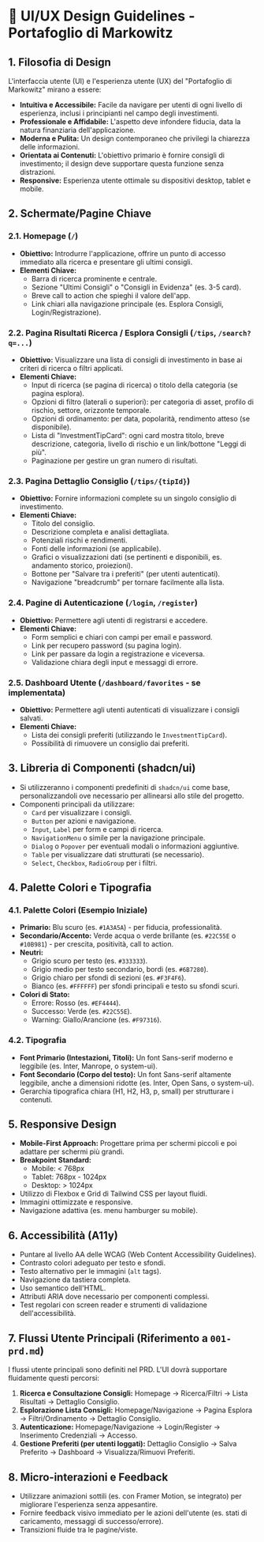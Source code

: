# 🎨 UI/UX Design Guidelines - Portafoglio di Markowitz

## 1. Filosofia di Design
L'interfaccia utente (UI) e l'esperienza utente (UX) del "Portafoglio di Markowitz" mirano a essere:
-   **Intuitiva e Accessibile:** Facile da navigare per utenti di ogni livello di esperienza, inclusi i principianti nel campo degli investimenti.
-   **Professionale e Affidabile:** L'aspetto deve infondere fiducia, data la natura finanziaria dell'applicazione.
-   **Moderna e Pulita:** Un design contemporaneo che privilegi la chiarezza delle informazioni.
-   **Orientata ai Contenuti:** L'obiettivo primario è fornire consigli di investimento; il design deve supportare questa funzione senza distrazioni.
-   **Responsive:** Esperienza utente ottimale su dispositivi desktop, tablet e mobile.

## 2. Schermate/Pagine Chiave

### 2.1. Homepage (`/`)
-   **Obiettivo:** Introdurre l'applicazione, offrire un punto di accesso immediato alla ricerca e presentare gli ultimi consigli.
-   **Elementi Chiave:**
    -   Barra di ricerca prominente e centrale.
    -   Sezione "Ultimi Consigli" o "Consigli in Evidenza" (es. 3-5 card).
    -   Breve call to action che spieghi il valore dell'app.
    -   Link chiari alla navigazione principale (es. Esplora Consigli, Login/Registrazione).

### 2.2. Pagina Risultati Ricerca / Esplora Consigli (`/tips`, `/search?q=...`)
-   **Obiettivo:** Visualizzare una lista di consigli di investimento in base ai criteri di ricerca o filtri applicati.
-   **Elementi Chiave:**
    -   Input di ricerca (se pagina di ricerca) o titolo della categoria (se pagina esplora).
    -   Opzioni di filtro (laterali o superiori): per categoria di asset, profilo di rischio, settore, orizzonte temporale.
    -   Opzioni di ordinamento: per data, popolarità, rendimento atteso (se disponibile).
    -   Lista di "InvestmentTipCard": ogni card mostra titolo, breve descrizione, categoria, livello di rischio e un link/bottone "Leggi di più".
    -   Paginazione per gestire un gran numero di risultati.

### 2.3. Pagina Dettaglio Consiglio (`/tips/{tipId}`)
-   **Obiettivo:** Fornire informazioni complete su un singolo consiglio di investimento.
-   **Elementi Chiave:**
    -   Titolo del consiglio.
    -   Descrizione completa e analisi dettagliata.
    -   Potenziali rischi e rendimenti.
    -   Fonti delle informazioni (se applicabile).
    -   Grafici o visualizzazioni dati (se pertinenti e disponibili, es. andamento storico, proiezioni).
    -   Bottone per "Salvare tra i preferiti" (per utenti autenticati).
    -   Navigazione "breadcrumb" per tornare facilmente alla lista.

### 2.4. Pagine di Autenticazione (`/login`, `/register`)
-   **Obiettivo:** Permettere agli utenti di registrarsi e accedere.
-   **Elementi Chiave:**
    -   Form semplici e chiari con campi per email e password.
    -   Link per recupero password (su pagina login).
    -   Link per passare da login a registrazione e viceversa.
    -   Validazione chiara degli input e messaggi di errore.

### 2.5. Dashboard Utente (`/dashboard/favorites` - se implementata)
-   **Obiettivo:** Permettere agli utenti autenticati di visualizzare i consigli salvati.
-   **Elementi Chiave:**
    -   Lista dei consigli preferiti (utilizzando le `InvestmentTipCard`).
    -   Possibilità di rimuovere un consiglio dai preferiti.

## 3. Libreria di Componenti (shadcn/ui)
-   Si utilizzeranno i componenti predefiniti di `shadcn/ui` come base, personalizzandoli ove necessario per allinearsi allo stile del progetto.
-   Componenti principali da utilizzare:
    -   `Card` per visualizzare i consigli.
    -   `Button` per azioni e navigazione.
    -   `Input`, `Label` per form e campi di ricerca.
    -   `NavigationMenu` o simile per la navigazione principale.
    -   `Dialog` o `Popover` per eventuali modali o informazioni aggiuntive.
    -   `Table` per visualizzare dati strutturati (se necessario).
    -   `Select`, `Checkbox`, `RadioGroup` per i filtri.

## 4. Palette Colori e Tipografia

### 4.1. Palette Colori (Esempio Iniziale)
-   **Primario:** Blu scuro (es. `#1A3A5A`) - per fiducia, professionalità.
-   **Secondario/Accento:** Verde acqua o verde brillante (es. `#22C55E` o `#10B981`) - per crescita, positività, call to action.
-   **Neutri:**
    -   Grigio scuro per testo (es. `#333333`).
    -   Grigio medio per testo secondario, bordi (es. `#6B7280`).
    -   Grigio chiaro per sfondi di sezioni (es. `#F3F4F6`).
    -   Bianco (es. `#FFFFFF`) per sfondi principali e testo su sfondi scuri.
-   **Colori di Stato:**
    -   Errore: Rosso (es. `#EF4444`).
    -   Successo: Verde (es. `#22C55E`).
    -   Warning: Giallo/Arancione (es. `#F97316`).

### 4.2. Tipografia
-   **Font Primario (Intestazioni, Titoli):** Un font Sans-serif moderno e leggibile (es. Inter, Manrope, o system-ui).
-   **Font Secondario (Corpo del testo):** Un font Sans-serif altamente leggibile, anche a dimensioni ridotte (es. Inter, Open Sans, o system-ui).
-   Gerarchia tipografica chiara (H1, H2, H3, p, small) per strutturare i contenuti.

## 5. Responsive Design
-   **Mobile-First Approach:** Progettare prima per schermi piccoli e poi adattare per schermi più grandi.
-   **Breakpoint Standard:**
    -   Mobile: < 768px
    -   Tablet: 768px - 1024px
    -   Desktop: > 1024px
-   Utilizzo di Flexbox e Grid di Tailwind CSS per layout fluidi.
-   Immagini ottimizzate e responsive.
-   Navigazione adattiva (es. menu hamburger su mobile).

## 6. Accessibilità (A11y)
-   Puntare al livello AA delle WCAG (Web Content Accessibility Guidelines).
-   Contrasto colori adeguato per testo e sfondi.
-   Testo alternativo per le immagini (`alt` tags).
-   Navigazione da tastiera completa.
-   Uso semantico dell'HTML.
-   Attributi ARIA dove necessario per componenti complessi.
-   Test regolari con screen reader e strumenti di validazione dell'accessibilità.

## 7. Flussi Utente Principali (Riferimento a `001-prd.md`)
I flussi utente principali sono definiti nel PRD. L'UI dovrà supportare fluidamente questi percorsi:
1.  **Ricerca e Consultazione Consigli:** Homepage → Ricerca/Filtri → Lista Risultati → Dettaglio Consiglio.
2.  **Esplorazione Lista Consigli:** Homepage/Navigazione → Pagina Esplora → Filtri/Ordinamento → Dettaglio Consiglio.
3.  **Autenticazione:** Homepage/Navigazione → Login/Register → Inserimento Credenziali → Accesso.
4.  **Gestione Preferiti (per utenti loggati):** Dettaglio Consiglio → Salva Preferito → Dashboard → Visualizza/Rimuovi Preferiti.

## 8. Micro-interazioni e Feedback
-   Utilizzare animazioni sottili (es. con Framer Motion, se integrato) per migliorare l'esperienza senza appesantire.
-   Fornire feedback visivo immediato per le azioni dell'utente (es. stati di caricamento, messaggi di successo/errore).
-   Transizioni fluide tra le pagine/viste.